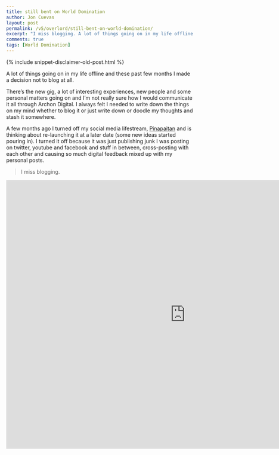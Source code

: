 ```yaml
---
title: still bent on World Domination
author: Jon Cuevas
layout: post
permalink: /v5/overlord/still-bent-on-world-domination/
excerpt: "I miss blogging. A lot of things going on in my life offline and these past few months I made a decision not to blog at all."
comments: true
tags: [World Domination]
---
```

{% include snippet-disclaimer-old-post.html %}

<p class="lead">A lot of things going on in my life offline and these past few months I made a decision not to blog at all.</p>

There’s the new gig, a lot of interesting experiences, new people and some personal matters going on and I’m not really sure how I would communicate it all through Archon Digital. I always felt I needed to write down the things on my mind whether to blog it or just write down or doodle my thoughts and stash it somewhere.

A few months ago I turned off my social media lifestream, [Pinapaitan](http://pinapaitan.com) and is thinking about re-launching it at a later date (some new ideas started pouring in). I turned it off because it was just publishing junk I was posting on twitter, youtube and facebook and stuff in between, cross-posting with each other and causing so much digital feedback mixed up with my personal posts.

> I miss blogging.

<div class="flex-video">
  <iframe width="960" height="720" src="http://www.youtube.com/embed/jx3cRU9l3IY?wmode=transparent&amp;autohide=1&amp;egm=0&amp;hd=1&amp;iv_load_policy=3&amp;modestbranding=1&amp;rel=0&amp;showinfo=0&amp;showsearch=0&amp;theme=light" frameborder="0" allowfullscreen></iframe>
</div>		




